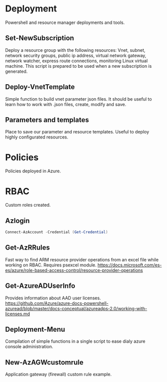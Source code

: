 # Deployment
Powershell and resource manager deployments and tools.

## Set-NewSubscription
Deploy a resource group with the following resources: Vnet, subnet, network security groups, public ip address, virtual network gateway, network watcher, express route connections, monitoring Linux virtual machine. This script is prepared to be used when a new subscription is generated.

## Deploy-VnetTemplate
Simple function to build vnet parameter json files. It should be useful to learn how to work with .json files, create, modify and save.

## Parameters and templates
Place to save our parameter and resource templates. Useful to deploy highly configurated resources.

# Policies
Policies deployed in Azure.

# RBAC
Custom roles created.

## Azlogin
```powershell
Connect-AzAccount -Credential (Get-Credential)
```


## Get-AzRRules
Fast way to find ARM resource provider operations from an excel file while working on RBAC. Requires psexcel module.
https://docs.microsoft.com/es-es/azure/role-based-access-control/resource-provider-operations

## Get-AzureADUserInfo
Provides information about AAD user licenses.
https://github.com/Azure/azure-docs-powershell-azuread/blob/master/docs-conceptual/azureadps-2.0/working-with-licenses.md

## Deployment-Menu
Compilation of simple functions in a single script to ease dialy azure console administration.

## New-AzAGWcustomrule
Application gateway (firewall) custom rule example.
